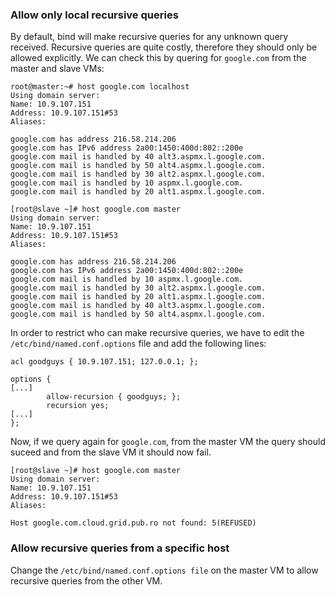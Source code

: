 ### Allow only local recursive queries

By default, bind will make recursive queries for any unknown query received.
Recursive queries are quite costly, therefore they should only be allowed explicitly.
We can check this by quering for `google.com` from the master and slave VMs:

```
root@master:~# host google.com localhost
Using domain server:
Name: 10.9.107.151
Address: 10.9.107.151#53
Aliases:

google.com has address 216.58.214.206
google.com has IPv6 address 2a00:1450:400d:802::200e
google.com mail is handled by 40 alt3.aspmx.l.google.com.
google.com mail is handled by 50 alt4.aspmx.l.google.com.
google.com mail is handled by 30 alt2.aspmx.l.google.com.
google.com mail is handled by 10 aspmx.l.google.com.
google.com mail is handled by 20 alt1.aspmx.l.google.com.

[root@slave ~]# host google.com master
Using domain server:
Name: 10.9.107.151
Address: 10.9.107.151#53
Aliases:

google.com has address 216.58.214.206
google.com has IPv6 address 2a00:1450:400d:802::200e
google.com mail is handled by 10 aspmx.l.google.com.
google.com mail is handled by 30 alt2.aspmx.l.google.com.
google.com mail is handled by 20 alt1.aspmx.l.google.com.
google.com mail is handled by 40 alt3.aspmx.l.google.com.
google.com mail is handled by 50 alt4.aspmx.l.google.com.
```

In order to restrict who can make recursive queries, we have to edit the `/etc/bind/named.conf.options` file and add the following lines:

```
acl goodguys { 10.9.107.151; 127.0.0.1; };

options {
[...]
        allow-recursion { goodguys; };
        recursion yes;
[...]
};
```

Now, if we query again for `google.com`, from the master VM the query should suceed and from the slave VM it should now fail.

```
[root@slave ~]# host google.com master
Using domain server:
Name: 10.9.107.151
Address: 10.9.107.151#53
Aliases:

Host google.com.cloud.grid.pub.ro not found: 5(REFUSED)
```

### Allow recursive queries from a specific host

Change the `/etc/bind/named.conf.options file` on the master VM to allow recursive queries from the other VM.


